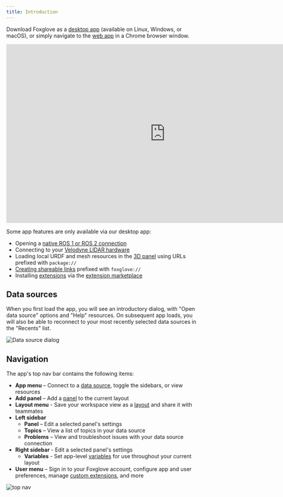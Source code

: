```yaml
---
title: Introduction
---
```


Download Foxglove as a [desktop app](/download) (available on Linux, Windows, or macOS), or simply navigate to the [web app](https://studio.foxglove.dev) in a Chrome browser window.

<iframe
  className="max-w-full max-h-full"
  width="840"
  height="472"
  src="https://www.youtube.com/embed/ySVzQ3iFw90"
  title="YouTube video player – Getting Started with Foxglove"
  frameBorder="0"
  allow="accelerometer; autoplay; clipboard-write; encrypted-media; gyroscope; picture-in-picture"
  allowFullScreen
></iframe>

Some app features are only available via our desktop app:

- Opening a [native ROS 1 or ROS 2 connection](/docs/studio/connection/ros-native)
- Connecting to your [Velodyne LIDAR hardware](/docs/studio/connection/velodyne)
- Loading local URDF and mesh resources in the [3D panel](/docs/studio/panels/3d) using URLs prefixed with `package://`
- [Creating shareable links](/docs/studio/building-and-sharing-links) prefixed with `foxglove://`
- Installing [extensions](https://foxglove.dev/docs/studio/extensions/getting-started) via the [extension marketplace](https://github.com/foxglove/studio-extension-marketplace)

## Data sources

When you first load the app, you will see an introductory dialog, with "Open data source" options and "Help" resources. On subsequent app loads, you will also be able to reconnect to your most recently selected data sources in the "Recents" list.

![Data source dialog](/img/docs/studio/getting-started/dialog.webp)

## Navigation

The app's top nav bar contains the following items:

- **App menu** – Connect to a [data source](/docs/studio/connection/data-sources), toggle the sidebars, or view resources
- **Add panel** – Add a [panel](/docs/studio/panels/introduction) to the current layout
- **Layout menu** - Save your workspace view as a [layout](/docs/studio/layouts) and share it with teammates
- **Left sidebar**
  - **Panel** – Edit a selected panel's settings
  - **Topics** – View a list of topics in your data source
  - **Problems** – View and troubleshoot issues with your data source connection
- **Right sidebar** - Edit a selected panel's settings
  - **Variables** - Set app-level [variables](/docs/studio/app-concepts/variables) for use throughout your current layout
- **User menu** – Sign in to your Foxglove account, configure app and user preferences, manage [custom extensions](/docs/studio/extensions/getting-started), and more

![top nav](/img/docs/studio/getting-started/top-nav.jpeg)
